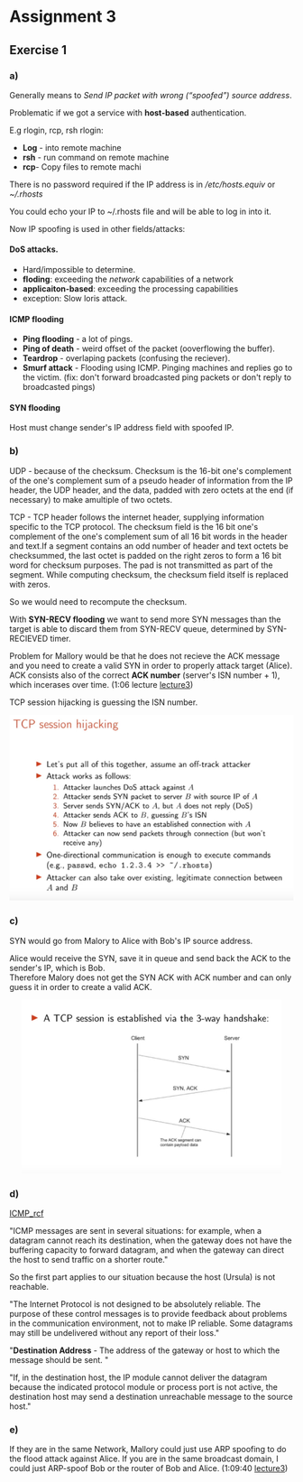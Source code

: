 
# Assignment 3

## Exercise 1

### a)
Generally means to *Send IP packet with wrong (“spoofed”) source address*.

Problematic if we got a service with **host-based** authentication.

E.g rlogin, rcp, rsh
rlogin:
- **Log** - into remote machine
- **rsh** - run command on remote machine
- **rcp**-  Copy files to remote machi

There is no password required if the IP address is in */etc/hosts.equiv* or *~/.rhosts*

You could echo your IP to ~/.rhosts file and will be able to log in into it.

Now IP spoofing is used in other fields/attacks:

#### DoS attacks.
- Hard/impossible to determine. 
- **floding**: exceeding the *network* capabilities of a network
- **applicaiton-based**: exceeding the processing capabilities
- exception: Slow loris attack.

#### ICMP flooding
- **Ping flooding** - a lot of pings.
- **Ping of death** - weird offset of the packet (ooverflowing the buffer).
- **Teardrop** - overlaping packets (confusing the reciever).
- **Smurf attack** - Flooding using ICMP. Pinging machines and replies go to the victim.  (fix: don't forward broadcasted ping packets or don't reply to broadcasted pings)

#### SYN flooding
 
Host must change sender's IP address field with spoofed IP.


### b)
UDP - because of the checksum.
Checksum is the 16-bit one's complement of the one's complement sum of a pseudo header of information from the IP header, the UDP header, and the data,  padded  with zero octets  at the end (if  necessary)  to  make  amultiple of two octets.

TCP - TCP header follows the internet header, supplying information specific to the TCP protocol.
The checksum field is the 16 bit one's complement of the one's complement sum of all 16 bit words in the header and text.If a segment contains an odd number of header and text octets be checksummed, the last octet is padded on the right zeros to form a 16 bit word for checksum purposes.  The pad is not transmitted as part of the segment.  While computing checksum, the checksum field itself is replaced with zeros.

So we would need to recompute the checksum.


With **SYN-RECV flooding** we want to send more SYN messages than the target is able to discard them from SYN-RECV queue, determined by SYN-RECIEVED timer.

Problem for Mallory would be that he does not recieve the ACK message and you need to create a valid SYN in order to properly attack target (Alice). 
ACK consists also of the correct **ACK number** (server's ISN number + 1), which incerases over time. (1:06 lecture [lecture3](https://youtu.be/Xhm-NWz8kVY?t=3960))

TCP session hijacking is guessing the ISN number.

<center>
<img src="tcp_hijacking.png">
</center>

### c)

SYN would go from Malory to Alice with Bob's IP source address. 

Alice would receive the SYN, save it in queue and send back the ACK to the sender's IP, which is Bob.  
Therefore Malory does not get the SYN ACK with ACK number and can only guess it in order to create a valid ACK. 

<center>
<img src="syn_handshake.png">
</center>


### d)
[ICMP_rcf](https://tools.ietf.org/rfc/rfc792.txt)

"ICMP messages are sent in several situations:  for example, when a datagram cannot reach its destination, when the gateway does not have the buffering capacity to forward datagram, and when the gateway can direct the host to send traffic on a shorter route."

So the first part applies to our situation because the host (Ursula) is not reachable. 

"The Internet Protocol is not designed to be absolutely reliable.  The purpose of these control messages is to provide feedback about problems in the communication environment, not to make IP reliable. Some datagrams may still be undelivered without any report of their loss."

"**Destination Address** - 
The address of the gateway or host to which the message should be sent.
"

"If, in the destination host, the IP module cannot deliver the datagram  because the indicated protocol module or process port is not active, the destination host may send a destination unreachable message to the source host."

### e)
If they are in the same Network, Mallory could just use ARP spoofing to do the flood attack against Alice.
If you are in the same broadcast domain, I could just ARP-spoof Bob or the router of Bob and Alice.
(1:09:40 [lecture3](https://youtu.be/Xhm-NWz8kVY?t=4180))


